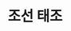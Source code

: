 ---
layout: hubs
key: Q378483
title: 조선 태조
name: 조선 태조
image: http://commons.wikimedia.org/wiki/Special:FilePath/King%20Taejo%20Yi%2002.jpg
description: 조선의 초대 임금
score: 0.000501282810341425
degree: 19
---